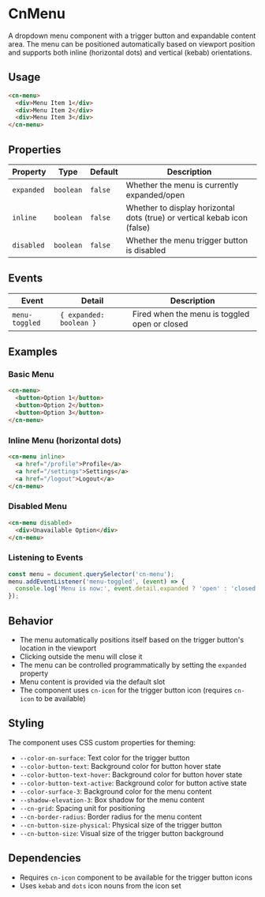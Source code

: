 # CnMenu

A dropdown menu component with a trigger button and expandable content area. The menu can be positioned automatically based on viewport position and supports both inline (horizontal dots) and vertical (kebab) orientations.

## Usage

```html
<cn-menu>
  <div>Menu Item 1</div>
  <div>Menu Item 2</div>
  <div>Menu Item 3</div>
</cn-menu>
```

## Properties

| Property | Type | Default | Description |
|----------|------|---------|-------------|
| `expanded` | `boolean` | `false` | Whether the menu is currently expanded/open |
| `inline` | `boolean` | `false` | Whether to display horizontal dots (true) or vertical kebab icon (false) |
| `disabled` | `boolean` | `false` | Whether the menu trigger button is disabled |

## Events

| Event | Detail | Description |
|-------|--------|-------------|
| `menu-toggled` | `{ expanded: boolean }` | Fired when the menu is toggled open or closed |

## Examples

### Basic Menu
```html
<cn-menu>
  <button>Option 1</button>
  <button>Option 2</button>
  <button>Option 3</button>
</cn-menu>
```

### Inline Menu (horizontal dots)
```html
<cn-menu inline>
  <a href="/profile">Profile</a>
  <a href="/settings">Settings</a>
  <a href="/logout">Logout</a>
</cn-menu>
```

### Disabled Menu
```html
<cn-menu disabled>
  <div>Unavailable Option</div>
</cn-menu>
```

### Listening to Events
```javascript
const menu = document.querySelector('cn-menu');
menu.addEventListener('menu-toggled', (event) => {
  console.log('Menu is now:', event.detail.expanded ? 'open' : 'closed');
});
```

## Behavior

- The menu automatically positions itself based on the trigger button's location in the viewport
- Clicking outside the menu will close it
- The menu can be controlled programmatically by setting the `expanded` property
- Menu content is provided via the default slot
- The component uses `cn-icon` for the trigger button icon (requires `cn-icon` to be available)

## Styling

The component uses CSS custom properties for theming:

- `--color-on-surface`: Text color for the trigger button
- `--color-button-text`: Background color for button hover state
- `--color-button-text-hover`: Background color for button hover state
- `--color-button-text-active`: Background color for button active state
- `--color-surface-3`: Background color for the menu content
- `--shadow-elevation-3`: Box shadow for the menu content
- `--cn-grid`: Spacing unit for positioning
- `--cn-border-radius`: Border radius for the menu content
- `--cn-button-size-physical`: Physical size of the trigger button
- `--cn-button-size`: Visual size of the trigger button background

## Dependencies

- Requires `cn-icon` component to be available for the trigger button icons
- Uses `kebab` and `dots` icon nouns from the icon set
